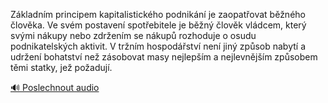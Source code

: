 
Základním principem kapitalistického podnikání je zaopatřovat běžného člověka. Ve svém postavení spotřebitele je běžný člověk vládcem, který svými nákupy nebo zdržením se nákupů rozhoduje o osudu podnikatelských aktivit. V tržním hospodářství není jiný způsob nabytí a udržení bohatství než zásobovat masy nejlepším a nejlevnějším způsobem těmi statky, jež požadují.

[🔊 Poslechnout audio](/data/7-paragraphs/audio/chapter_112/para_013-Zkladnm-principem-kapitalistickho-podnikn-je.mp3)
